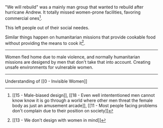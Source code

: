 "We will rebuild" was a mainly man group that wanted to rebuild after hurricane Andrew. It totally missed women-prone facilities, favoring commercial ones[^1].

This left people out of their social needes.

Similar things happen on humanitarian missions that provide cookable food without providing the means to cook it[^2].

---

Women fled home due to male violence, and normally humanitarian missions are desigend by men that don't take that into account. Creating unsafe environments for vulnerable women.

---

Understanding of [[0 - Invisible Women]]

[^1]: [[15 - Male-biased design]], [[18 - Even well intententioned men cannot know know it is go  through a world where other men threat the female body as just an amusement arcade]], [[11 - Most people facing problems don't complain due to their position on society]]
[^2]: [[13 - We don't design with women in mind]]